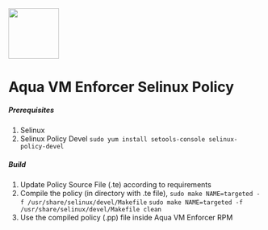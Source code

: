 
<img src="https://avatars3.githubusercontent.com/u/12783832?s=200&v=4" height="100" width="100" />

# Aqua VM Enforcer Selinux Policy


##### Prerequisites
1) Selinux
2) Selinux Policy Devel 
    `sudo yum install setools-console selinux-policy-devel`

##### Build
1) Update Policy Source File (.te) according to requirements
2) Compile the policy (in directory with .te file),
    `sudo make NAME=targeted -f /usr/share/selinux/devel/Makefile` 
    `sudo make NAME=targeted -f /usr/share/selinux/devel/Makefile clean`
3) Use the compiled policy (.pp) file inside Aqua VM Enforcer RPM 